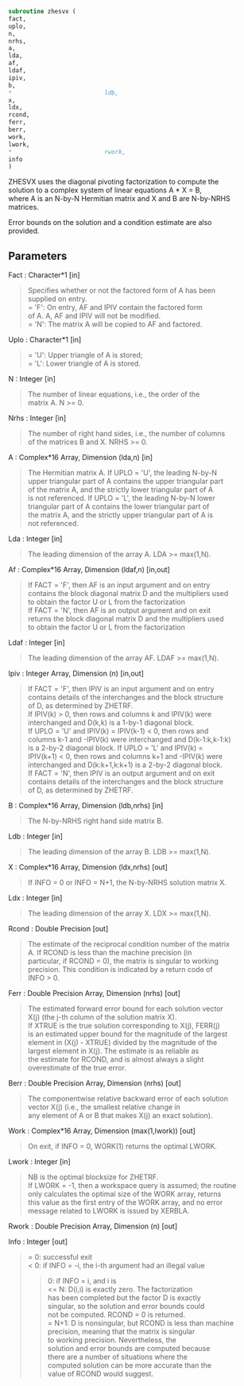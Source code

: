 ```fortran  
subroutine zhesvx (  
fact,  
uplo,  
n,  
nrhs,  
a,  
lda,  
af,  
ldaf,  
ipiv,  
b,  
*                          ldb,  
x,  
ldx,  
rcond,  
ferr,  
berr,  
work,  
lwork,  
*                          rwork,  
info  
)  
```  
  
ZHESVX uses the diagonal pivoting factorization to compute the  
solution to a complex system of linear equations A * X = B,  
where A is an N-by-N Hermitian matrix and X and B are N-by-NRHS  
matrices.  
  
Error bounds on the solution and a condition estimate are also  
provided.  
  
## Parameters  
Fact : Character*1 [in]  
> Specifies whether or not the factored form of A has been  
> supplied on entry.  
> = 'F':  On entry, AF and IPIV contain the factored form  
> of A.  A, AF and IPIV will not be modified.  
> = 'N':  The matrix A will be copied to AF and factored.  
  
Uplo : Character*1 [in]  
> = 'U':  Upper triangle of A is stored;  
> = 'L':  Lower triangle of A is stored.  
  
N : Integer [in]  
> The number of linear equations, i.e., the order of the  
> matrix A.  N >= 0.  
  
Nrhs : Integer [in]  
> The number of right hand sides, i.e., the number of columns  
> of the matrices B and X.  NRHS >= 0.  
  
A : Complex*16 Array, Dimension (lda,n) [in]  
> The Hermitian matrix A.  If UPLO = 'U', the leading N-by-N  
> upper triangular part of A contains the upper triangular part  
> of the matrix A, and the strictly lower triangular part of A  
> is not referenced.  If UPLO = 'L', the leading N-by-N lower  
> triangular part of A contains the lower triangular part of  
> the matrix A, and the strictly upper triangular part of A is  
> not referenced.  
  
Lda : Integer [in]  
> The leading dimension of the array A.  LDA >= max(1,N).  
  
Af : Complex*16 Array, Dimension (ldaf,n) [in,out]  
> If FACT = 'F', then AF is an input argument and on entry  
> contains the block diagonal matrix D and the multipliers used  
> to obtain the factor U or L from the factorization  
> If FACT = 'N', then AF is an output argument and on exit  
> returns the block diagonal matrix D and the multipliers used  
> to obtain the factor U or L from the factorization  
  
Ldaf : Integer [in]  
> The leading dimension of the array AF.  LDAF >= max(1,N).  
  
Ipiv : Integer Array, Dimension (n) [in,out]  
> If FACT = 'F', then IPIV is an input argument and on entry  
> contains details of the interchanges and the block structure  
> of D, as determined by ZHETRF.  
> If IPIV(k) > 0, then rows and columns k and IPIV(k) were  
> interchanged and D(k,k) is a 1-by-1 diagonal block.  
> If UPLO = 'U' and IPIV(k) = IPIV(k-1) < 0, then rows and  
> columns k-1 and -IPIV(k) were interchanged and D(k-1:k,k-1:k)  
> is a 2-by-2 diagonal block.  If UPLO = 'L' and IPIV(k) =  
> IPIV(k+1) < 0, then rows and columns k+1 and -IPIV(k) were  
> interchanged and D(k:k+1,k:k+1) is a 2-by-2 diagonal block.  
> If FACT = 'N', then IPIV is an output argument and on exit  
> contains details of the interchanges and the block structure  
> of D, as determined by ZHETRF.  
  
B : Complex*16 Array, Dimension (ldb,nrhs) [in]  
> The N-by-NRHS right hand side matrix B.  
  
Ldb : Integer [in]  
> The leading dimension of the array B.  LDB >= max(1,N).  
  
X : Complex*16 Array, Dimension (ldx,nrhs) [out]  
> If INFO = 0 or INFO = N+1, the N-by-NRHS solution matrix X.  
  
Ldx : Integer [in]  
> The leading dimension of the array X.  LDX >= max(1,N).  
  
Rcond : Double Precision [out]  
> The estimate of the reciprocal condition number of the matrix  
> A.  If RCOND is less than the machine precision (in  
> particular, if RCOND = 0), the matrix is singular to working  
> precision.  This condition is indicated by a return code of  
> INFO > 0.  
  
Ferr : Double Precision Array, Dimension (nrhs) [out]  
> The estimated forward error bound for each solution vector  
> X(j) (the j-th column of the solution matrix X).  
> If XTRUE is the true solution corresponding to X(j), FERR(j)  
> is an estimated upper bound for the magnitude of the largest  
> element in (X(j) - XTRUE) divided by the magnitude of the  
> largest element in X(j).  The estimate is as reliable as  
> the estimate for RCOND, and is almost always a slight  
> overestimate of the true error.  
  
Berr : Double Precision Array, Dimension (nrhs) [out]  
> The componentwise relative backward error of each solution  
> vector X(j) (i.e., the smallest relative change in  
> any element of A or B that makes X(j) an exact solution).  
  
Work : Complex*16 Array, Dimension (max(1,lwork)) [out]  
> On exit, if INFO = 0, WORK(1) returns the optimal LWORK.  
  
Lwork : Integer [in]  
> NB is the optimal blocksize for ZHETRF.  
> If LWORK = -1, then a workspace query is assumed; the routine  
> only calculates the optimal size of the WORK array, returns  
> this value as the first entry of the WORK array, and no error  
> message related to LWORK is issued by XERBLA.  
  
Rwork : Double Precision Array, Dimension (n) [out]  
  
Info : Integer [out]  
> = 0: successful exit  
> < 0: if INFO = -i, the i-th argument had an illegal value  
> > 0: if INFO = i, and i is  
> <= N:  D(i,i) is exactly zero.  The factorization  
> has been completed but the factor D is exactly  
> singular, so the solution and error bounds could  
> not be computed. RCOND = 0 is returned.  
> = N+1: D is nonsingular, but RCOND is less than machine  
> precision, meaning that the matrix is singular  
> to working precision.  Nevertheless, the  
> solution and error bounds are computed because  
> there are a number of situations where the  
> computed solution can be more accurate than the  
> value of RCOND would suggest.  
  
